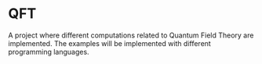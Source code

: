 # QFT
A project where different computations related to Quantum Field Theory are implemented.
The examples will be implemented with different programming languages.
